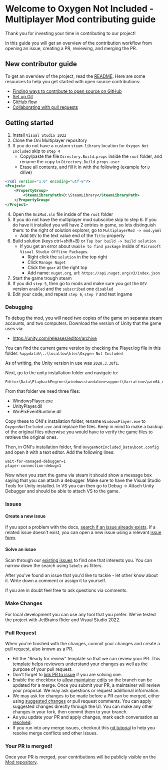 # Welcome to Oxygen Not Included - Multiplayer Mod contributing guide <!-- omit in toc -->

Thank you for investing your time in contributing to our project!

In this guide you will get an overview of the contribution workflow from opening an issue, creating a PR, reviewing, and
merging the PR.

## New contributor guide

To get an overview of the project, read the [README](README.md). Here are some resources to help you get started with
open source contributions:

- [Finding ways to contribute to open source on GitHub](https://docs.github.com/en/get-started/exploring-projects-on-github/finding-ways-to-contribute-to-open-source-on-github)
- [Set up Git](https://docs.github.com/en/get-started/quickstart/set-up-git)
- [GitHub flow](https://docs.github.com/en/get-started/quickstart/github-flow)
- [Collaborating with pull requests](https://docs.github.com/en/github/collaborating-with-pull-requests)

## Getting started

1. Install `Visual Studio 2022`
2. Clone the Oni Multiplayer repository
3. If you do not have a custom `steam library` location for `Oxygen Not Included` skip to `step 4`
   - Copy/paste the file `Directory.Build.props` inside the `root` folder, and rename the copy to `Directory.Build.props.user`
   - Erase all contents, and fill it in with the following (example for `D` drive)
```xml
<?xml version="1.0" encoding="utf-8"?>
<Project>
    <PropertyGroup>
        <SteamLibraryPath>D:\SteamLibrary</SteamLibraryPath>
    </PropertyGroup>
</Project>
```

4.  Open the `OniMod.sln` file inside of the `root` folder
5. If you do not have the multiplayer mod subscribe skip to step 6. If you do have it installed you will have 2 entries in game, so lets distinguish them: to the right of solution explorer, go to `MultiplayerMod -> mod.yaml`
   - Add `DEV` to the text value end of the `Title` property
6. Build solution (keys ctrl+shift+B) or `Top bar build -> build solution`
   - If you get an error about `Unable to find package` inside of `Microsoft Visual Studio Offline Packages`.
     - Right click the `solution` in the top right
     - Click `Manage Nuget`
     - Click the `gear` at the right top
     - Add name: `nuget.org`, url: `https://api.nuget.org/v3/index.json`
7. Start the game trough steam
8. If you did `step 5`, then go to mods and make sure you got the `DEV` version `enabled` and the `subscribed` one `disabled`
9. Edit your code, and repeat `step 6`, `step 7` and test ingame

### Debugging

To debug the mod, you will need two copies of the game on separate steam accounts, and two computers. Download the version of Unity that the game uses via:
* https://unity.com/releases/editor/archive

You can find the current game version by checking the Player.log file in this folder:
`%appdata%\..\locallow\klei\Oxygen Not Included`

As of writing, the Unity version in use was `2020.3.30f1`.

Next, go to the unity installation folder and navigate to:
```
Editor\Data\PlaybackEngines\windowsstandalonesupport\Variations\win64_development_mono\
```

From that folder we need three files:
* WindowsPlayer.exe
* UnityPlayer.dll
* WinPixEventRuntime.dll

Copy these to ONI's installation folder, rename `WindowsPlayer.exe` to `OxygenNotIncluded.exe` and replace the files. Keep in mind to make a backup of the original files otherwise you would have to verify the game files to retrieve the original ones.

Then, in ONI's installation folder, find `OxygenNotIncluded_Data\boot.config` and open it with a text editor. Add the following lines:

```
wait-for-managed-debugger=1
player-connection-debug=1
```

Now when you start the game via steam it should show a message box saying that you can attach a debugger. Make sure to have the Visual Studio Tools for Unity installed. In VS you can then go to Debug -> Attach Unity Debugger and should be able to attach VS to the game.

### Issues

#### Create a new issue

If you spot a problem with the
docs, [search if an issue already exists](https://docs.github.com/en/github/searching-for-information-on-github/searching-on-github/searching-issues-and-pull-requests#search-by-the-title-body-or-comments).
If a related issue doesn't exist, you can open a new issue using a
relevant [issue form](https://github.com/zuev93/oni_multiplayer/issues/new).

#### Solve an issue

Scan through our [existing issues](https://github.com/zuev93/oni_multiplayer/issues) to find one that interests you. You
can narrow down the search using `labels` as filters.

After you've found an issue that you'd like to tackle - let other know about it.
Write down a comment or assign it to yourself.

If you are in doubt feel free to ask questions via comments.

### Make Changes

For local development you can use any tool that you prefer. We've tested the project with JetBrains Rider and Visual
Studio 2022.

### Pull Request

When you're finished with the changes, commit your changes and create a pull request, also known as a PR.

- Fill the "Ready for review" template so that we can review your PR. This template helps reviewers understand your
  changes as well as the purpose of your pull request.
- Don't forget
  to [link PR to issue](https://docs.github.com/en/issues/tracking-your-work-with-issues/linking-a-pull-request-to-an-issue)
  if you are solving one.
- Enable the checkbox
  to [allow maintainer edits](https://docs.github.com/en/github/collaborating-with-issues-and-pull-requests/allowing-changes-to-a-pull-request-branch-created-from-a-fork)
  so the branch can be updated for a merge.
  Once you submit your PR, a maintainer will review your proposal. We may ask questions or request additional
  information.
- We may ask for changes to be made before a PR can be merged, either
  using [suggested changes](https://docs.github.com/en/github/collaborating-with-issues-and-pull-requests/incorporating-feedback-in-your-pull-request)
  or pull request comments. You can apply suggested changes directly through the UI. You can make any other changes in
  your fork, then commit them to your branch.
- As you update your PR and apply changes, mark each conversation
  as [resolved](https://docs.github.com/en/github/collaborating-with-issues-and-pull-requests/commenting-on-a-pull-request#resolving-conversations).
- If you run into any merge issues, checkout this [git tutorial](https://github.com/skills/resolve-merge-conflicts) to
  help you resolve merge conflicts and other issues.

### Your PR is merged!

Once your PR is merged, your contributions will be publicly visible on the [Mod repository](https://github.com/zuev93/oni_multiplayer).

